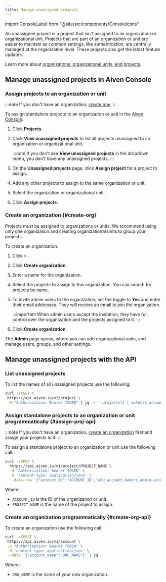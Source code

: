 ```yaml
---
title: Manage unassigned projects
---
```


import ConsoleLabel from "@site/src/components/ConsoleIcons"

An unassigned project is a project that isn't assigned to an organization or organizational unit. Projects that are part of an organization or unit are easier to maintain as common settings, like authentication, are centrally managed at the organization level. These projects also get the latest feature updates.

Learn more about
[organizations, organizational units, and projects](/docs/platform/concepts/orgs-units-projects).

## Manage unassigned projects in Aiven Console

### Assign projects to an organization or unit

:::note
If you don't have an organization,
[create one](/docs/platform/howto/manage-unassigned-projects#create-org).
:::

To assign standalone projects to an organization or unit in the [Aiven
Console](https://console.aiven.io/):

1. Click **Projects**.
1. Click **View unassigned projects** to list all projects unassigned
   to an organization or organizational unit.
   <!-- vale off -->
   :::note
   If you don't
   see **View unassigned projects** in the dropdown menu, you
   don't have any unassigned projects.
   :::
   <!-- vale on -->

1. On the **Unassigned projects** page, click **Assign project** for a
   project to assign.
1. Add any other projects to assign to the same
   organization or unit.
1. Select the organization or organizational unit.
1. Click **Assign projects**.

### Create an organization {#create-org}

Projects must be assigned to organizations or units. We recommend using
only one organization and creating organizational units to group your
projects.

To create an organization:

<!-- vale off -->

1. Click <ConsoleLabel name="userinformation"/> > <ConsoleLabel name="organizations"/>.

1. Click **Create organization**.

1. Enter a name for the organization.

1. Select the projects to assign to this organization.
   You can search for projects by name.

1. To invite admin users to the organization, set the
   toggle to **Yes** and enter their email addresses. They will receive
   an email to join the organization.

   :::important
   When admin users accept the invitation, they have full control over
   the organization and the projects assigned to it.
   :::

1. Click **Create organization**.

<!-- vale on -->

The **Admin** page opens, where you can add organizational units, and
manage users, groups, and other settings.

## Manage unassigned projects with the API

### List unassigned projects

To list the names of all unassigned projects use the following:

```bash
curl -sXGET \
 https://api.aiven.io/v1/project \
 -H "Authorization: Bearer TOKEN" | jq -r '.projects[] | select(.account_id==null) | .project_name'
```

### Assign standalone projects to an organization or unit programmatically {#assign-proj-api}

:::note
If you don't have an organization,
[create an organization](/docs/platform/howto/manage-unassigned-projects#create-org-api)
first and assign your projects to it.
:::

To assign a standalone project to an organization or unit use the
following call:

```bash
curl -sXPUT \
  https://api.aiven.io/v1/project/PROJECT_NAME \
  -H "Authorization: Bearer TOKEN" \
  -H 'content-type: application/json' \
  --data-raw '{"account_id":"ACCOUNT_ID","add_account_owners_admin_access":true}'
```

Where:

- `ACCOUNT_ID` is the ID of the organization or unit.
- `PROJECT_NAME` is the name of the project to assign.

### Create an organization programmatically {#create-org-api}

To create an organization use the following call:

```bash
curl -sXPOST \
 https://api.aiven.io/v1/account \
 -H "Authorization: Bearer TOKEN" \
 -H 'content-type: application/json' \
 --data '{"account_name":"ORG_NAME"}' | jq
```

Where:

- `ORG_NAME` is the name of your new organization.
